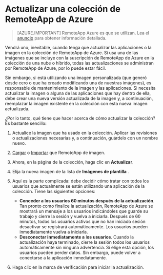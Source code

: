 <properties
   pageTitle="Actualizar la colección de RemoteApp de Azure | Microsoft Azure"
   description="Obtenga información sobre cómo actualizar la colección de RemoteApp de Azure"
   services="remoteapp"
   documentationCenter=""
   authors="lizap"
   manager="mbaldwin"
   editor=""/>

<tags
   ms.service="remoteapp"
   ms.devlang="NA"
   ms.topic="article"
   ms.tgt_pltfrm="NA"
   ms.workload="compute"
   ms.date="08/15/2016"
   ms.author="elizapo"/>

# <a name="update-a-collection-in-azure-remoteapp"></a>Actualizar una colección de RemoteApp de Azure

> [AZURE.IMPORTANT]
> RemoteApp Azure es que se utilizan. Lea el [anuncio](https://go.microsoft.com/fwlink/?linkid=821148) para obtener información detallada.

Vendrá uno, inevitable, cuando tenga que actualizar las aplicaciones o la imagen en la colección de RemoteApp de Azure. Si usa una de las imágenes que se incluye con la suscripción de RemoteApp de Azure en la colección de una nube o híbrido, todas las actualizaciones se administran por RemoteApp de Azure, por lo puede estar fácil.

Sin embargo, si está utilizando una imagen personalizada (que generó desde cero o que ha creado modificando una de nuestras imágenes), es responsable de mantenimiento de la imagen y las aplicaciones. Si necesita actualizar la imagen o alguna de las aplicaciones que hay dentro de ella, debe crear una nueva versión actualizada de la imagen y, a continuación, reemplazar la imagen existente en la colección con esta nueva imagen actualizada.

¿Por lo tanto, qué tiene que hacer acerca de cómo actualizar la colección? Es bastante sencillo:

1. Actualice la imagen que ha usado en la colección. Aplicar las revisiones o actualizaciones necesarias y, a continuación, guárdelo con un nombre nuevo.
2. [Cargar](remoteapp-uploadimage.md) o [Importar](remoteapp-image-on-azurevm.md) que RemoteApp de imagen.
3. Ahora, en la página de la colección, haga clic en **Actualizar**.
4. Elija la nueva imagen de la lista de **Imágenes de plantilla** .
4. Aquí es la parte complicada: debe decidir cómo tratar con todos los usuarios que actualmente se están utilizando una aplicación de la colección. Tiene las siguientes opciones:
    - **Conceder a los usuarios 60 minutos después de la actualización**. Tan pronto como finalice la actualización, RemoteApp de Azure se mostrará un mensaje a los usuarios indicándoles que guarde su trabajo y cierre la sesión y vuelva a iniciarla. Después de 60 minutos, todos los usuarios activos que no han iniciado sesión desactivar se registrará automáticamente. Los usuarios pueden inmediatamente vuelva a iniciarla.
    - **Desconectar inmediatamente a los usuarios**. Cuando la actualización haya terminado, cierre la sesión todos los usuarios automáticamente sin ninguna advertencia. Si elige esta opción, los usuarios pueden perder datos. Sin embargo, puede volver a conectarse a la aplicación inmediatamente.

1. Haga clic en la marca de verificación para iniciar la actualización.
